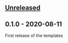 <a name="unreleased"></a>
## [Unreleased]


## 0.1.0 - 2020-08-11

First release of the templates

[Unreleased]: https://github.com/terraform-aws-modules/terraform-aws-eks/compare/0.1.0...HEAD
